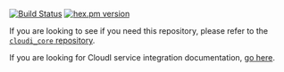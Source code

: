 [![Build Status](https://app.travis-ci.com/CloudI/cloudi_service_http_client.svg?branch=master)](https://app.travis-ci.com/CloudI/cloudi_service_http_client)
[![hex.pm version](https://img.shields.io/hexpm/v/cloudi_service_http_client.svg)](https://hex.pm/packages/cloudi_service_http_client)

If you are looking to see if you need this repository, please refer to the [`cloudi_core` repository](https://github.com/CloudI/cloudi_core#about).

If you are looking for CloudI service integration documentation, [go here](https://github.com/CloudI/CloudI#integration).

